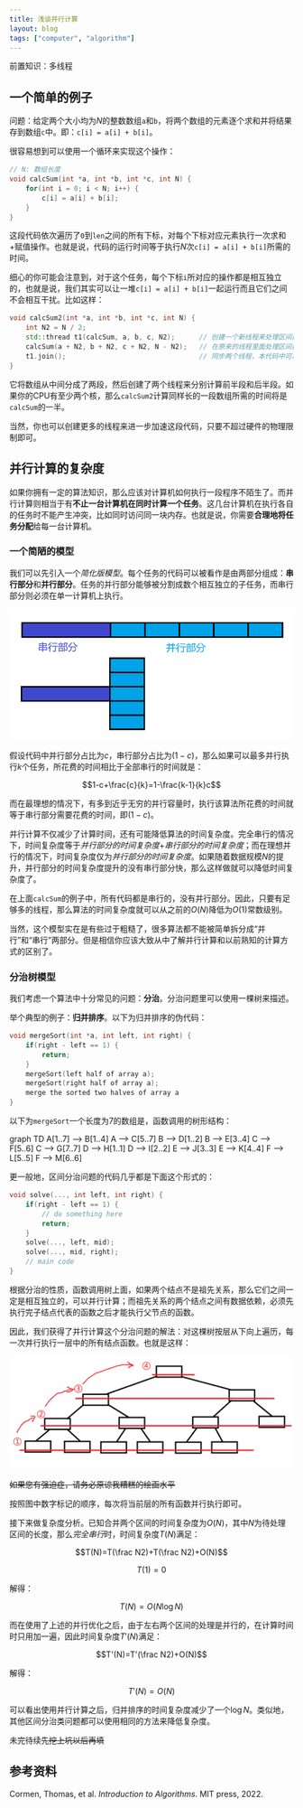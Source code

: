 ```yaml
---
title: 浅谈并行计算
layout: blog
tags: ["computer", "algorithm"]
---
```


前置知识：多线程

## 一个简单的例子

问题：给定两个大小均为$N$的整数数组`a`和`b`，将两个数组的元素逐个求和并将结果存到数组`c`中。即：`c[i] = a[i] + b[i]`。

很容易想到可以使用一个循环来实现这个操作：

```cpp
// N: 数组长度
void calcSum(int *a, int *b, int *c, int N) {
    for(int i = 0; i < N; i++) {
        c[i] = a[i] + b[i];
    }
}
```

这段代码依次遍历了`0`到`len`之间的所有下标，对每个下标对应元素执行一次求和+赋值操作。也就是说，代码的运行时间等于执行$N$次`c[i] = a[i] + b[i]`所需的时间。

细心的你可能会注意到，对于这个任务，每个下标`i`所对应的操作都是相互独立的，也就是说，我们其实可以让一堆`c[i] = a[i] + b[i]`一起运行而且它们之间不会相互干扰。比如这样：

```cpp
void calcSum2(int *a, int *b, int *c, int N) {
    int N2 = N / 2;
    std::thread t1(calcSum, a, b, c, N2);      // 创建一个新线程来处理区间[0, N2)
    calcSum(a + N2, b + N2, c + N2, N - N2);   // 在原来的线程里面处理区间[N2, N)
    t1.join();                                 // 同步两个线程，本代码中可以省略但不建议
}
```

它将数组从中间分成了两段，然后创建了两个线程来分别计算前半段和后半段。如果你的CPU有至少两个核，那么`calcSum2`计算同样长的一段数组所需的时间将是`calcSum`的一半。

当然，你也可以创建更多的线程来进一步加速这段代码，只要不超过硬件的物理限制即可。

## 并行计算的复杂度

如果你拥有一定的算法知识，那么应该对计算机如何执行一段程序不陌生了。而并行计算则相当于有**不止一台计算机在同时计算一个任务**。这几台计算机在执行各自的任务时不能产生冲突，比如同时访问同一块内存。也就是说，你需要**合理地将任务分配**给每一台计算机。

### 一个简陋的模型

我们可以先引入一个*简化版模型*。每个任务的代码可以被看作是由两部分组成：**串行部分**和**并行部分**。任务的并行部分能够被分割成数个相互独立的子任务，而串行部分则必须在单一计算机上执行。

![parallel](/img/parallel-0.png)

假设代码中并行部分占比为$c$，串行部分占比为$(1-c)$，那么如果可以最多并行执行$k$个任务，所花费的时间相比于全部串行的时间就是：

$$1-c+\frac{c}{k}=1-\frac{k-1}{k}c$$

而在最理想的情况下，有多到近乎无穷的并行容量时，执行该算法所花费的时间就等于串行部分需要花费的时间，即$(1-c)$。

并行计算不仅减少了计算时间，还有可能降低算法的时间复杂度。完全串行的情况下，时间复杂度等于*并行部分的时间复杂度*+*串行部分的时间复杂度*；而在理想并行的情况下，时间复杂度仅为*并行部分的时间复杂度*。如果随着数据规模$N$的提升，并行部分的时间复杂度提升的没有串行部分快，那么这样做就可以降低时间复杂度了。

在上面`calcSum`的例子中，所有代码都是串行的，没有并行部分。因此，只要有足够多的线程，那么算法的时间复杂度就可以从之前的$O(N)$降低为$O(1)$常数级别。

当然，这个模型实在是有些过于粗糙了，很多算法都不能被简单拆分成“并行”和“串行”两部分。但是相信你应该大致从中了解并行计算和以前熟知的计算方式的区别了。

### 分治树模型

我们考虑一个算法中十分常见的问题：**分治**。分治问题里可以使用一棵树来描述。

举个典型的例子：**归并排序**。以下为归并排序的伪代码：

```cpp
void mergeSort(int *a, int left, int right) {
    if(right - left == 1) {
        return;
    }
    mergeSort(left half of array a);
    mergeSort(right half of array a);
    merge the sorted two halves of array a
}
```

以下为`mergeSort`一个长度为7的数组是，函数调用的树形结构：

<div class="mermaid">
graph TD
A[1..7] --> B[1..4]
A --> C[5..7]
B --> D[1..2]
B --> E[3..4]
C --> F[5..6]
C --> G[7..7]
D --> H[1..1]
D --> I[2..2]
E --> J[3..3]
E --> K[4..4]
F --> L[5..5]
F --> M[6..6]
</div>

更一般地，区间分治问题的代码几乎都是下面这个形式的：

```cpp
void solve(..., int left, int right) {
    if(right - left == 1) {
        // do something here
        return;
    }
    solve(..., left, mid);
    solve(..., mid, right);
    // main code
}
```

根据分治的性质，函数调用树上面，如果两个结点不是祖先关系，那么它们之间一定是相互独立的，可以并行计算；而祖先关系的两个结点之间有数据依赖，必须先执行完子结点代表的函数之后才能执行父节点的函数。

因此，我们获得了并行计算这个分治问题的解法：对这棵树按层从下向上遍历，每一次并行执行一层中的所有结点函数。也就是这样：

![parallel](/img/parallel-1.png)

~~如果您有强迫症，请务必原谅我糟糕的绘画水平~~

按照图中数字标记的顺序，每次将当前层的所有函数并行执行即可。

接下来做复杂度分析。已知合并两个区间的时间复杂度为$O(N)$，其中$N$为待处理区间的长度，那么*完全串行*时，时间复杂度$T(N)$满足：

$$T(N)=T(\frac N2)+T(\frac N2)+O(N)$$

$$T(1)=0$$

解得：

$$T(N)=O(N\log N)$$

而在使用了上述的并行优化之后，由于左右两个区间的处理是并行的，在计算时间时只用加一遍，因此时间复杂度$T'(N)$满足：

$$T'(N)=T'(\frac N2)+O(N)$$

解得：

$$T'(N)=O(N)$$

可以看出使用并行计算之后，归并排序的时间复杂度减少了一个$\log N$。类似地，其他区间分治类问题都可以使用相同的方法来降低复杂度。

未完待续~~先挖上坑以后再填~~

## 参考资料

Cormen, Thomas, et al. *Introduction to Algorithms*. MIT press, 2022.
